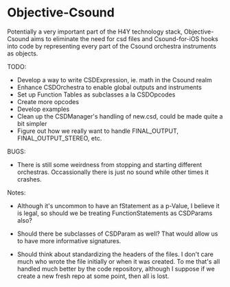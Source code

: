 Objective-Csound
================

Potentially a very important part of the H4Y technology stack, Objective-Csound 
aims to eliminate the need for csd files and Csound-for-iOS hooks into code by 
representing every part of the Csound orchestra instruments as objects.  

TODO:

* Develop a way to write CSDExpression, ie. math in the Csound realm
* Enhance CSDOrchestra to enable global outputs and instruments
* Set up Function Tables as subclasses a la CSDOpcodes
* Create more opcodes
* Develop examples
* Clean up the CSDManager's handling of new.csd, could be made quite a bit simpler
* Figure out how we really want to handle FINAL_OUTPUT, FINAL_OUTPUT_STEREO, etc.


BUGS:

* There is still some weirdness from stopping and starting different orchestras. 
Occassionally there is just no sound while other times it crashes.

Notes:

* Although it's uncommon to have an fStatement as a p-Value, I believe it is 
legal, so should we be treating FunctionStatements as CSDParams also?

* Should there be subclasses of CSDParam as well?  That would allow us to have more 
informative signatures.

* Should think about standardizing the headers of the files.  I don't care much who 
wrote the file initially or when it was created.  To me that's all handled much 
better by the code repository, although I suppose if we create a new fresh repo at 
some point, then all is lost.